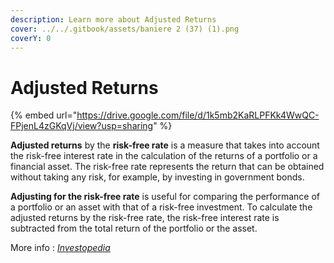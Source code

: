 ```yaml
---
description: Learn more about Adjusted Returns
cover: ../../.gitbook/assets/baniere 2 (37) (1).png
coverY: 0
---
```


# Adjusted Returns

{% embed url="https://drive.google.com/file/d/1k5mb2KaRLPFKk4WwQC-FPjenL4zGKqVj/view?usp=sharing" %}

**Adjusted returns** by the **risk-free rate** is a measure that takes into account the risk-free interest rate in the calculation of the returns of a portfolio or a financial asset. The risk-free rate represents the return that can be obtained without taking any risk, for example, by investing in government bonds.

**Adjusting for the risk-free rate** is useful for comparing the performance of a portfolio or an asset with that of a risk-free investment. To calculate the adjusted returns by the risk-free rate, the risk-free interest rate is subtracted from the total return of the portfolio or the asset.

More info : [_Investopedia_](https://www.investopedia.com/terms/r/riskadjustedreturn.asp)
